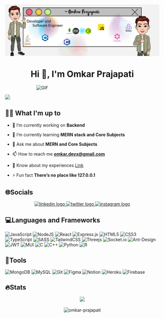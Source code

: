 ![logo](https://github.com/Omkar-Prajapati/Omkar-Prajapati/blob/main/My%20project-1%20(1).png)
<h1 align="center">Hi 👋, I'm Omkar Prajapati</h1>
<!-- <h3 align="center">Passionate Web Developer and Programmer, Welcome to My GitHub Page.</h3> -->
<!-- <img src="https://www.pinterest.com/pin/moody-guy--375206212681334483" alt="GIF" width="300"/> -->
<!-- <img src="https://github.com/omkar-devx/omkar-devx/blob/main/gif.gif" alt="GIF" width="300"/> -->
<img src="https://github.com/omkar-devx/omkar-devx/blob/main/gif.gif" alt="GIF" width="300" style="display: block; margin-left: auto; margin-right: auto;" />


[![](https://visitcount.itsvg.in/api?id=Omkar-Prajapati&icon=9&color=0)](https://visitcount.itsvg.in)

## 🧑‍💻 What I'm up to
- 🔭 I’m currently working on **Backend**

- 🌱 I’m currently learning **MERN stack and Core Subjects**

- 💬 Ask me about **MERN and Core Subjects**

- 📫 How to reach me **omkar.devx@gmail.com**

- 📄 Know about my experiences [Link](Link)

- ⚡ Fun fact **There’s no place like 127.0.0.1**

## 🌐Socials
<div align="center">
  <a href="https://www.linkedin.com/in/prajapatiomkar/" target="_blank">
    <img src="https://img.shields.io/static/v1?message=LinkedIn&logo=linkedin&label=&color=0077B5&logoColor=white&labelColor=&style=for-the-badge" height="30" alt="linkedin logo"  />
  </a>
  <a href="https://twitter.com/heyiamomkar" target="_blank">
    <img src="https://img.shields.io/static/v1?message=Twitter&logo=twitter&label=&color=1DA1F2&logoColor=white&labelColor=&style=for-the-badge" height="30" alt="twitter logo"  />
  </a>
  <a href="http://instagram.com/omkar.omkar1/" target="_blank">
    <img src="https://img.shields.io/static/v1?message=Instagram&logo=instagram&label=&color=E4405F&logoColor=white&labelColor=&style=for-the-badge" height="30" alt="instagram logo"  />
  </a>
</div>

## 💻Languages and Frameworks
![JavaScript](https://img.shields.io/badge/javascript-%23323330.svg?style=for-the-badge&logo=javascript&logoColor=%23F7DF1E) 
![NodeJS](https://img.shields.io/badge/node.js-6DA55F?style=for-the-badge&logo=node.js&logoColor=white) 
![React](https://img.shields.io/badge/react-%2320232a.svg?style=for-the-badge&logo=react&logoColor=%2361DAFB) 
![Express.js](https://img.shields.io/badge/express.js-%23404d59.svg?style=for-the-badge&logo=express&logoColor=%2361DAFB)
![HTML5](https://img.shields.io/badge/html5-%23E34F26.svg?style=for-the-badge&logo=html5&logoColor=white) 
![CSS3](https://img.shields.io/badge/css3-%231572B6.svg?style=for-the-badge&logo=css3&logoColor=white) 
![TypeScript](https://img.shields.io/badge/typescript-%23007ACC.svg?style=for-the-badge&logo=typescript&logoColor=white)
![SASS](https://img.shields.io/badge/SASS-hotpink.svg?style=for-the-badge&logo=SASS&logoColor=white) 
![TailwindCSS](https://img.shields.io/badge/tailwindcss-%2338B2AC.svg?style=for-the-badge&logo=tailwind-css&logoColor=white) 
![Threejs](https://img.shields.io/badge/threejs-black?style=for-the-badge&logo=three.js&logoColor=white) 
![Socket.io](https://img.shields.io/badge/Socket.io-black?style=for-the-badge&logo=socket.io&badgeColor=010101) 
![Ant-Design](https://img.shields.io/badge/-AntDesign-%230170FE?style=for-the-badge&logo=ant-design&logoColor=white) 
![JWT](https://img.shields.io/badge/JWT-black?style=for-the-badge&logo=JSON%20web%20tokens) 
![MUI](https://img.shields.io/badge/MUI-%230081CB.svg?style=for-the-badge&logo=material-ui&logoColor=white) 
![C](https://img.shields.io/badge/c-%2300599C.svg?style=for-the-badge&logo=c&logoColor=white) 
![C++](https://img.shields.io/badge/c++-%2300599C.svg?style=for-the-badge&logo=c%2B%2B&logoColor=white) 
![Python](https://img.shields.io/badge/python-3670A0?style=for-the-badge&logo=python&logoColor=ffdd54) 
![R](https://img.shields.io/badge/r-%23276DC3.svg?style=for-the-badge&logo=r&logoColor=white) 

## 🔦Tools
![MongoDB](https://img.shields.io/badge/MongoDB-%234ea94b.svg?style=for-the-badge&logo=mongodb&logoColor=white)
![MySQL](https://img.shields.io/badge/mysql-%2300f.svg?style=for-the-badge&logo=mysql&logoColor=white) 
![Git](https://img.shields.io/badge/git-%23F05033.svg?style=for-the-badge&logo=git&logoColor=white)
![Figma](https://img.shields.io/badge/figma-%23F24E1E.svg?style=for-the-badge&logo=figma&logoColor=white)
![Notion](https://img.shields.io/badge/Notion-%23000000.svg?style=for-the-badge&logo=notion&logoColor=white)
![Heroku](https://img.shields.io/badge/heroku-%23430098.svg?style=for-the-badge&logo=heroku&logoColor=white) 
![Firebase](https://img.shields.io/badge/firebase-%23039BE5.svg?style=for-the-badge&logo=firebase) 

## 🔥Stats
<p align="center">
<!--   Use this in future -->
<!--   [![Top Langs](https://github-readme-stats.vercel.app/api/top-langs/?username=Omkar-Prajapati&langs_count=8&layout=compact)](https://github.com/Omkar-Prajapati/github-readme-stats)   -->
<img src="https://github-readme-stats.vercel.app/api?username=Omkar-Prajapati&show_icons=true&include_all_commits=true&count_private=true&theme=merko" />
</p>

<p align="center">
<img align="center" src="https://github-readme-streak-stats.herokuapp.com/?user=omkar-prajapati&theme=merko" alt="omkar-prajapati" />
</p>
